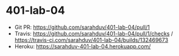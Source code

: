 # 401-lab-04

* Git PR: https://github.com/sarahduv/401-lab-04/pull/1
* Travis: https://github.com/sarahduv/401-lab-04/pull/1/checks / https://travis-ci.com/sarahduv/401-lab-04/builds/132469673
* Heroku: https://sarahduv-401-lab-04.herokuapp.com/
